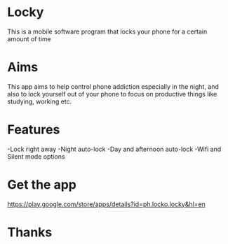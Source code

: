 # Locky
This is a mobile software program that locks your phone for a certain amount of time

# Aims
This app aims to help control phone addiction especially in the night, and also to lock yourself out of your phone to focus
on productive things like studying, working etc.

# Features
-Lock right away
-Night auto-lock
-Day and afternoon auto-lock
-Wifi and Silent mode options


# Get the app
https://play.google.com/store/apps/details?id=ph.locko.locky&hl=en

# Thanks


